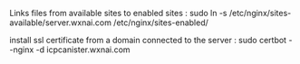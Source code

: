 Links files from available sites to enabled sites :
sudo ln -s /etc/nginx/sites-available/server.wxnai.com /etc/nginx/sites-enabled/

install ssl certificate from a domain connected to the server :
sudo certbot --nginx -d icpcanister.wxnai.com
